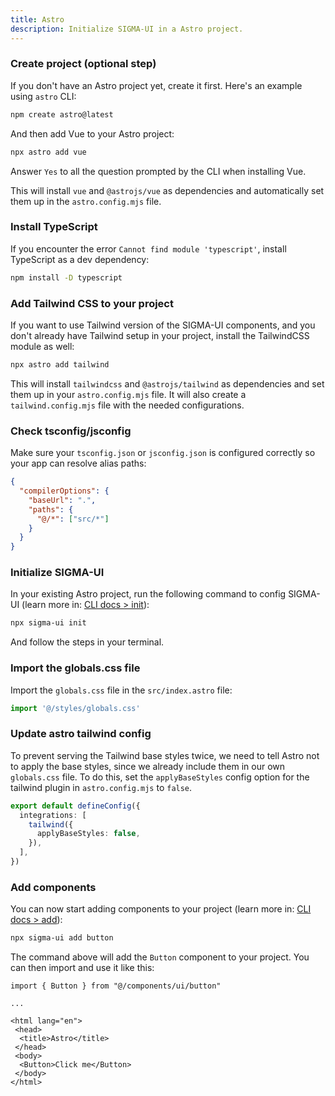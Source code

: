 ```yaml
---
title: Astro
description: Initialize SIGMA-UI in a Astro project.
---
```


<Steps>

### Create project (optional step)

If you don't have an Astro project yet, create it first. Here's an example using `astro` CLI:

```bash
npm create astro@latest
```

And then add Vue to your Astro project:

```bash
npx astro add vue
```

<Callout class="mt-4">

Answer `Yes` to all the question prompted by the CLI when installing Vue.

</Callout>

This will install `vue` and `@astrojs/vue` as dependencies and automatically set them up in the `astro.config.mjs` file.

### Install TypeScript

If you encounter the error `Cannot find module 'typescript'`, install TypeScript as a dev dependency:

```bash
npm install -D typescript
```

### Add Tailwind CSS to your project

If you want to use Tailwind version of the SIGMA-UI components, and you don't already have Tailwind setup in your project, install the TailwindCSS module as well:

```bash
npx astro add tailwind
```

This will install `tailwindcss` and `@astrojs/tailwind` as dependencies and set them up in your `astro.config.mjs` file. It will also create a `tailwind.config.mjs` file with the needed configurations.

### Check tsconfig/jsconfig

Make sure your `tsconfig.json` or `jsconfig.json` is configured correctly so your app can resolve alias paths:

```json {3-6}
{
  "compilerOptions": {
    "baseUrl": ".",
    "paths": {
      "@/*": ["src/*"]
    }
  }
}
```

### Initialize SIGMA-UI

In your existing Astro project, run the following command to config SIGMA-UI (learn more in: [CLI docs > init](/docs/cli.html)):

```bash
npx sigma-ui init
```

And follow the steps in your terminal.

### Import the globals.css file

Import the `globals.css` file in the `src/index.astro` file:

```ts {2}
import '@/styles/globals.css'
```

### Update astro tailwind config
To prevent serving the Tailwind base styles twice, we need to tell Astro not to apply the base styles, since we already include them in our own `globals.css` file. To do this, set the `applyBaseStyles` config option for the tailwind plugin in `astro.config.mjs` to `false`.

```ts {3-5}
export default defineConfig({
  integrations: [
    tailwind({
      applyBaseStyles: false,
    }),
  ],
})
```

### Add components

You can now start adding components to your project (learn more in: [CLI docs > add](/docs/cli.html)):

```bash
npx sigma-ui add button
```

The command above will add the `Button` component to your project. You can then import and use it like this:

```astro {1,10}
import { Button } from "@/components/ui/button"

...

<html lang="en">
 <head>
  <title>Astro</title>
 </head>
 <body>
  <Button>Click me</Button>
 </body>
</html>
```

</Steps>
